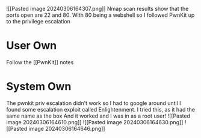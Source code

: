 ![[Pasted image 20240306164307.png]]
Nmap scan results show that the ports open are 22 and 80. With 80 being a webshell so I followed PwnKit up to the privilege escalation

# User Own

Follow the [[PwnKit]] notes

# System Own

The pwnkit priv escalation didn't work so I had to google around until I found some escalation exploit called Enlightenment. I tried this, as it had the same name as the box
And it worked and I was in as a root user!
![[Pasted image 20240306164610.png]]
![[Pasted image 20240306164630.png]]
![[Pasted image 20240306164646.png]]
